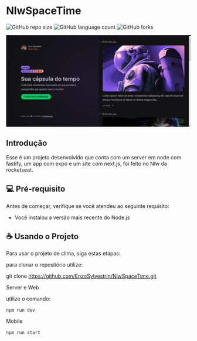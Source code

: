 # NlwSpaceTime

![GitHub repo size](https://img.shields.io/github/repo-size/EnzoSylvestrin/NlwSpaceTime?style=for-the-badge)
![GitHub language count](https://img.shields.io/github/languages/count/EnzoSylvestrin/NlwSpaceTime?style=for-the-badge)
![GitHub forks](https://img.shields.io/github/forks/EnzoSylvestrin/NlwSpaceTime?style=for-the-badge)

<img src="img-app.png" alt="Imagem de uma das telas do projeto">

## Introdução

Esse é um projeto desenvolvido que conta com um server em node com fastify, um app com expo e um site com next.js, foi feito no Nlw da rocketseat.

## 💻 Pré-requisito

Antes de começar, verifique se você atendeu ao seguinte requisito:
* Você instalou a versão mais recente do Node.js

## ☕ Usando o Projeto

Para usar o projeto de clima, siga estas etapas:

para clonar o repositório utilize:

git clone https://github.com/EnzoSylvestrin/NlwSpaceTime.git

Server e Web

utilize o comando:

```
npm run dev
```

Mobile
```
npm run start
```
